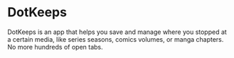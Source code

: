 # DotKeeps
DotKeeps is an app that helps you save and manage where you stopped at a certain media, like series seasons, comics volumes, or manga chapters. No more hundreds of open tabs.
